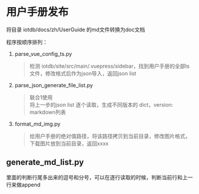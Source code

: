 # 用户手册发布
将目录 iotdb/docs/zh/UserGuide 的md文件转换为doc文档

程序按顺序排列：
1. parse_vue_config_ts.py
   > 检测 iotdb/site/src/main/.vuepress/sidebar，找到用户手册的全部ts文件，修改格式后作为json导入，返回json list
2. parse_json_generate_file_list.py
   > 联合1使用  
   > 将上一步的json list 逐个读取，生成不同版本的 dict，version: markdown列表  
3. format_md_img.py
   > 给用户手册的绝对值路径，将该路径拷贝到当前目录，修改图片格式，下载图片放到当前目录，返回xxxx

## generate_md_list.py
里面的判断行尾多出来的逗号和分号，可以在逐行读取的时候，判断当前行和上一行来做append

